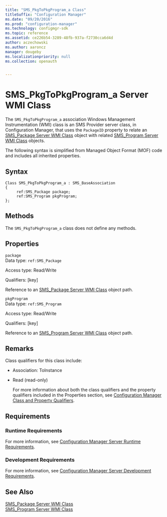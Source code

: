 ```yaml
---
title: "SMS_PkgToPkgProgram_a Class"
titleSuffix: "Configuration Manager"
ms.date: "09/20/2016"
ms.prod: "configuration-manager"
ms.technology: configmgr-sdk
ms.topic: reference
ms.assetid: ce226b54-3289-48fb-937a-f2730cca6d4d
author: aczechowski
ms.author: aaroncz
manager: dougeby
ms.localizationpriority: null
ms.collection: openauth


---
```

# SMS_PkgToPkgProgram_a Server WMI Class
The `SMS_PkgToPkgProgram_a` association Windows Management Instrumentation (WMI) class is an SMS Provider server class, in Configuration Manager, that uses the `PackageID` property to relate an [SMS_Package Server WMI Class](../../../../../develop/reference/core/servers/configure/sms_package-server-wmi-class.md) object with related [SMS_Program Server WMI Class](../../../../../develop/reference/core/servers/configure/sms_program-server-wmi-class.md) objects.  

 The following syntax is simplified from Managed Object Format (MOF) code and includes all inherited properties.  

## Syntax  

```  
Class SMS_PkgToPkgProgram_a : SMS_BaseAssociation  
{  
     ref:SMS_Package package;  
     ref:SMS_Program pkgProgram;  
};  
```  

## Methods  
 The `SMS_PkgToPkgProgram_a` class does not define any methods.  

## Properties  
 `package`  
 Data type: `ref:SMS_Package`  

 Access type: Read/Write  

 Qualifiers: [key]  

 Reference to an [SMS_Package Server WMI Class](../../../../../develop/reference/core/servers/configure/sms_package-server-wmi-class.md) object path.  

 `pkgProgram`  
 Data type: `ref:SMS_Program`  

 Access type: Read/Write  

 Qualifiers: [key]  

 Reference to an [SMS_Program Server WMI Class](../../../../../develop/reference/core/servers/configure/sms_program-server-wmi-class.md) object path.  

## Remarks  
 Class qualifiers for this class include:  

- Association: ToInstance  

- Read (read-only)  

  For more information about both the class qualifiers and the property qualifiers included in the Properties section, see [Configuration Manager Class and Property Qualifiers](../../../../../develop/reference/misc/class-and-property-qualifiers.md).  

## Requirements  

### Runtime Requirements  
 For more information, see [Configuration Manager Server Runtime Requirements](../../../../../develop/core/reqs/server-runtime-requirements.md).  

### Development Requirements  
 For more information, see [Configuration Manager Server Development Requirements](../../../../../develop/core/reqs/server-development-requirements.md).  

## See Also  
 [SMS_Package Server WMI Class](../../../../../develop/reference/core/servers/configure/sms_package-server-wmi-class.md)   
 [SMS_Program Server WMI Class](../../../../../develop/reference/core/servers/configure/sms_program-server-wmi-class.md)
